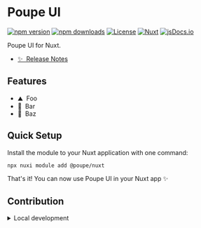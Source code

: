 # Poupe UI

[![npm version][npm-version-src]][npm-version-href]
[![npm downloads][npm-downloads-src]][npm-downloads-href]
[![License][license-src]][license-href]
[![Nuxt][nuxt-src]][nuxt-href]
[![jsDocs.io][jsdoc-src]][jsdoc-href]

Poupe UI for Nuxt.

- [✨ &nbsp;Release Notes](/CHANGELOG.md)
<!-- - [🏀 Online playground](https://stackblitz.com/github/your-org/@poupe/nuxt?file=playground%2Fapp.vue) -->
<!-- - [📖 &nbsp;Documentation](https://example.com) -->

## Features

<!-- Highlight some of the features your module provide here -->
- ⛰ &nbsp;Foo
- 🚠 &nbsp;Bar
- 🌲 &nbsp;Baz

## Quick Setup

Install the module to your Nuxt application with one command:

```bash
npx nuxi module add @poupe/nuxt
```

That's it! You can now use Poupe UI in your Nuxt app ✨


## Contribution

<details>
  <summary>Local development</summary>
  
  ```bash
  # Install dependencies
  npm install
  
  # Generate type stubs
  npm run dev:prepare
  
  # Develop with the playground
  npm run dev
  
  # Build the playground
  npm run dev:build
  
  # Run ESLint
  npm run lint
  
  # Run Vitest
  npm run test
  npm run test:watch
  
  # Release new version
  npm run release
  ```

</details>


<!-- Badges -->
[npm-version-src]: https://img.shields.io/npm/v/@poupe/nuxt/latest.svg?style=flat&colorA=020420&colorB=00DC82
[npm-version-href]: https://npmjs.com/package/@poupe/nuxt

[npm-downloads-src]: https://img.shields.io/npm/dm/@poupe/nuxt.svg?style=flat&colorA=020420&colorB=00DC82
[npm-downloads-href]: https://npmjs.com/package/@poupe/nuxt

[license-src]: https://img.shields.io/npm/l/@poupe/nuxt.svg?style=flat&colorA=020420&colorB=00DC82
[license-href]: https://npmjs.com/package/@poupe/nuxt

[nuxt-src]: https://img.shields.io/badge/Nuxt-020420?logo=nuxt.js
[nuxt-href]: https://nuxt.com

[jsdoc-src]: https://img.shields.io/badge/jsDocs.io-reference-blue
[jsdoc-href]: https://www.jsdocs.io/package/@poupe/nuxt
